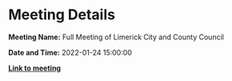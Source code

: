 # Meeting Details

**Meeting Name:** Full Meeting of Limerick City and County Council

**Date and Time:** 2022-01-24 15:00:00

**<a href="https://www.limerick.ie/council/whats-on/full-meeting-limerick-city-and-county-council-47" target="_blank">Link to meeting</a>**
